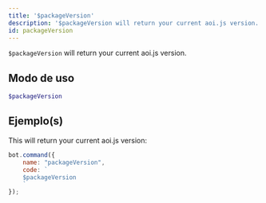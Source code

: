 ```yaml
---
title: '$packageVersion'
description: '$packageVersion will return your current aoi.js version.'
id: packageVersion
---
```


`$packageVersion` will return your current aoi.js version.

## Modo de uso

```php
$packageVersion
```

## Ejemplo(s)

This will return your current aoi.js version:

```javascript
bot.command({
    name: "packageVersion",
    code: `
    $packageVersion
    `
});
```